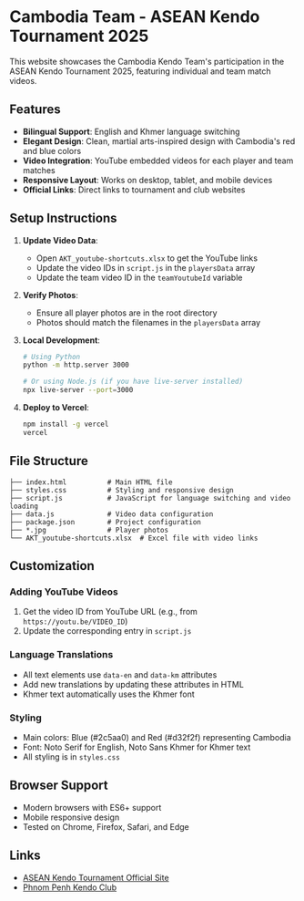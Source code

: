 # Cambodia Team - ASEAN Kendo Tournament 2025

This website showcases the Cambodia Kendo Team's participation in the ASEAN Kendo Tournament 2025, featuring individual and team match videos.

## Features

- **Bilingual Support**: English and Khmer language switching
- **Elegant Design**: Clean, martial arts-inspired design with Cambodia's red and blue colors
- **Video Integration**: YouTube embedded videos for each player and team matches
- **Responsive Layout**: Works on desktop, tablet, and mobile devices
- **Official Links**: Direct links to tournament and club websites

## Setup Instructions

1. **Update Video Data**:
   - Open `AKT_youtube-shortcuts.xlsx` to get the YouTube links
   - Update the video IDs in `script.js` in the `playersData` array
   - Update the team video ID in the `teamYoutubeId` variable

2. **Verify Photos**:
   - Ensure all player photos are in the root directory
   - Photos should match the filenames in the `playersData` array

3. **Local Development**:
   ```bash
   # Using Python
   python -m http.server 3000

   # Or using Node.js (if you have live-server installed)
   npx live-server --port=3000
   ```

4. **Deploy to Vercel**:
   ```bash
   npm install -g vercel
   vercel
   ```

## File Structure

```
├── index.html          # Main HTML file
├── styles.css          # Styling and responsive design
├── script.js           # JavaScript for language switching and video loading
├── data.js             # Video data configuration
├── package.json        # Project configuration
├── *.jpg               # Player photos
└── AKT_youtube-shortcuts.xlsx  # Excel file with video links
```

## Customization

### Adding YouTube Videos
1. Get the video ID from YouTube URL (e.g., from `https://youtu.be/VIDEO_ID`)
2. Update the corresponding entry in `script.js`

### Language Translations
- All text elements use `data-en` and `data-km` attributes
- Add new translations by updating these attributes in HTML
- Khmer text automatically uses the Khmer font

### Styling
- Main colors: Blue (#2c5aa0) and Red (#d32f2f) representing Cambodia
- Font: Noto Serif for English, Noto Sans Khmer for Khmer text
- All styling is in `styles.css`

## Browser Support

- Modern browsers with ES6+ support
- Mobile responsive design
- Tested on Chrome, Firefox, Safari, and Edge

## Links

- [ASEAN Kendo Tournament Official Site](https://www.13akt2025.com/)
- [Phnom Penh Kendo Club](https://phnompenhkendoclub.wordpress.com/)